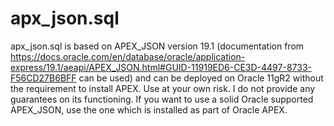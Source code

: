 # apx_json.sql
apx_json.sql is based on APEX_JSON version 19.1 (documentation from https://docs.oracle.com/en/database/oracle/application-express/19.1/aeapi/APEX_JSON.html#GUID-11919ED6-CE3D-4497-8733-F56CD27B6BFF can be used) and can be deployed on Oracle 11gR2 without the requirement to install APEX. Use at your own risk. I do not provide any guarantees on its functioning. If you want to use a solid Oracle supported APEX_JSON, use the one which is installed as part of Oracle APEX.
